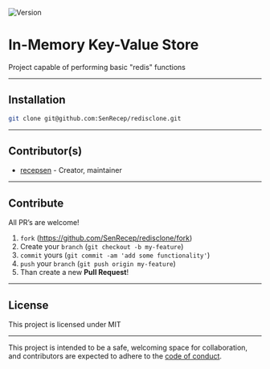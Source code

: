 ![Version](https://img.shields.io/badge/version-0.0.0-orange.svg)

# In-Memory Key-Value Store

Project capable of performing basic "redis" functions

---

## Installation

```bash
git clone git@github.com:SenRecep/redisclone.git
```


---

## Contributor(s)

* [recepsen](https://github.com/SenRecep) - Creator, maintainer

---

## Contribute

All PR’s are welcome!

1. `fork` (https://github.com/SenRecep/redisclone/fork)
1. Create your `branch` (`git checkout -b my-feature`)
1. `commit` yours (`git commit -am 'add some functionality'`)
1. `push` your `branch` (`git push origin my-feature`)
1. Than create a new **Pull Request**!

---

## License

This project is licensed under MIT

---

This project is intended to be a safe, welcoming space for collaboration, and
contributors are expected to adhere to the [code of conduct][coc].

[coc]: https://github.com//redisclone/blob/main/CODE_OF_CONDUCT.md